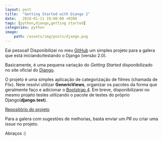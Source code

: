 ```yaml
---
layout: post
title:  "Getting Started with Django 2"
date:   2018-01-11 19:00:00 +0300
tags: [python,django,getting started]
categories: python
image:  
    path: /assets/img/posts/django.png
---
```



Eai pessoal! Disponibilizei no meu [GitHub](https://github.com/marcospereirampj/) um simples projeto para a galera que está iniciando/testando o Django (versão 2.0).

Basicamente, é uma pequena variação do _Getting Started_ disponibilizado no site oficial do [Django](https://www.djangoproject.com/). 

O projeto é uma simples aplicação de categorização de filmes (chamada de Flix). Nele resolvi utilizar **GenericViews**, organizar os pacotes da forma que geralmente faço e adicionar o [Bootstrap 4](https://getbootstrap.com/). Em breve, disponibilizarei no mesmo projeto testes utilizando o pacote de testes do próprio Django(**django.test**).

[Repositório do projeto](https://github.com/marcospereirampj/django2-getting-started)

Para a galera com sugestões de melhorias, basta enviar um _PR_ ou criar uma _issue_ no projeto.

Abraços :) 
